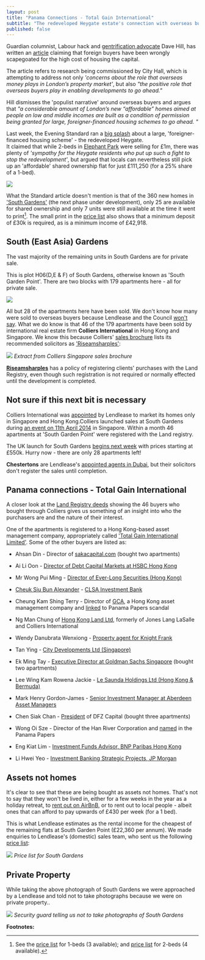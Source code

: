 ```yaml
---
layout: post
title: "Panama Connections - Total Gain International"
subtitle: "The redeveloped Heygate estate's connection with overseas buyers and the Panama Papers"
published: false
---
```

Guardian columnist, Labour hack and [gentrification 
advocate](https://www.theguardian.com/uk-news/davehillblog/2016/oct/24/lets-get-our-gentrification-story-straight) 
Dave Hill, has written an 
[article](https://www.theguardian.com/uk-news/davehillblog/2016/nov/01/london-housing-sadiq-khan-research-brief-recognises-need-for-overseas-investors) 
claiming that foreign buyers have been wrongly scapegoated for the high cost of 
housing the capital.

The article refers to research being commissioned by City Hall, which is 
attempting to address not only  _'concerns about the role that overseas money 
plays in London’s property market'_, but also _"the positive role that overseas 
buyers play in enabling developments to go ahead."_
 
Hill dismisses the 'populist narrative' around overseas buyers and argues that 
_"a considerable amount of London’s new “affordable” homes aimed at people on 
low and middle incomes are built as a condition of permission being granted for 
large, foreigner-financed housing schemes to go ahead. "_

Last week, the Evening Standard ran a [big splash](/img/standard26102016.pdf) 
about a large, 'foreigner-financed housing scheme' - the redeveloped Heygate.  
It claimed that while 2-beds in [Elephant Park](http://elephantpark.co.uk) were 
selling for £1m, there was plenty of _'sympathy for the Heygate residents who 
put up such a fight to stop the redevelopment'_, but argued that locals can 
nevertheless still pick up an 'affordable' shared ownership flat for just 
£111,250 (for a 25% share of a 1-bed).

![](/img/standard26102016.jpg)

What the Standard article doesn't mention is that of the 360 new homes in 
['South 
Gardens'](http://www.elephantpark.co.uk/elephant-park/explore-the-development/south-garden) 
(the next phase under development), only 25 are available for shared ownership 
and only 7 units were still available at the time it went to print[^1]. The 
small print in the [price 
list](https://lqpricedin.co.uk/wp-content/uploads/2015/04/Elephant-park-1-bed-October16.pdf) 
also shows that a minimum deposit of £30k is required, as is a minimum income 
of £42,918. 

## South (East Asia) Gardens
The vast majority of the remaining units in South Gardens are for private sale. 

This is plot H06(D,E & F) of South Gardens, otherwise known as 'South Garden 
Point'. There are two blocks with 179 apartments here - all for private sale.

![](/img/southgardenpoint.JPG)

All but 28 of the apartments here have been sold. We don't know how many were sold to 
overseas buyers because Lendlease and the Council [won't say](https://youtu.be/WZRV4KMxuEk). What we do know is that 46 of the 179 apartments have been sold by international real estate firm __Colliers International__ in Hong Kong and Singapore. We know this because Colliers' [sales brochure](/img/South-Gardens-Fact-Sheet-CIHK.pdf) lists its recommended solicitors as ['Riseamsharples'](http://www.riseamsharples.com/legal-services/overseas-property-exhibitions):

![](/img/purchaserssolicitor.png)
*Extract from Colliers Singapore sales brochure*

[__Riseamsharples__](http://www.riseamsharples.com/legal-services/overseas-property-exhibitions) has a policy of registering clients' purchases with the Land Registry, even though such registration is not required or normally effected until the development is completed.

## Not sure if this next bit is necessary
Colliers International was [appointed](http://www.costar.co.uk/en/assets/news/2013/April/Lend-Lease-picks-Colliers-to-drive-Elephant-overseas-housing-sales/) 
by Lendlease to market its homes only in Singapore and Hong Kong.Colliers launched sales at South Gardens during [an event on 11th April 2014](http://www.propertyguru.com.sg/property-management-news/2014/4/37646/elephant-park-sales-in-singapore) in Singapore. Within a month 46 apartments at 'South Garden Point' were registered with the Land registry.

The UK launch for South Gardens [begins next week](/img/southgardensuklaunch.jpg) with prices starting at £550k. Hurry now - there are only 28 apartments left!

 __Chestertons__ are Lendlease's [appointed agents in Dubai](http://www.tradearabia.com/news/CONS_281117.html), but their solicitors don't register the sales until completion.

## Panama connections - Total Gain International
A closer look at the [Land Registry deeds](/img/LRegisterSouthGardens.pdf) showing the 46 buyers who bought through Colliers gives us something of an insight into who the purchasers are and the nature of their interest.

One of the apartments is registered to a Hong Kong-based asset management company, appropriately called ['Total Gain International Limited'](https://www.hkgbusiness.com/en/company/Total-Gain-International-Limited). Some of the other buyers are listed as:

 * Ahsan Din - Director of [sakacapital.com](http://www.bankingandfinance.com.sg/company/details/80119512/saka-capital-pte-ltd) 
(bought two apartments)

 * Ai Li Oon - [Director of Debt Capital Markets at HSBC Hong Kong](https://www.linkedin.com/in/ai-li-oon-b0734b)

 *  Mr Wong Pui Ming - [Director of Ever-Long Securities (Hong Kong)](https://webb-site.com/codocs/SFC040901.pdf)

 * [Cheuk Siu Bun Alexander](https://www.linkedin.com/in/alex-cheuk-3ab418b0) - [CLSA Investment 
Bank](http://www.bloomberg.com/research/stocks/private/snapshot.asp?privcapId=1567021)

 * Cheung Kam Shing Terry - Director of [GCA](http://www.gca.com.hk/eng/Aboutus/Company%20Overview), a Hong Kong asset management company and [linked](https://offshoreleaks.icij.org/nodes/60380) to Panama Papers scandal

 * Ng Man Chung of [Hong Kong Land Ltd](https://www.linkedin.com/in/chung-man-ng), formerly of Jones Lang LaSalle and Colliers International

 * Wendy Danubrata Wenxiong - [Property agent for Knight Frank](https://www.qqstay.co/listing/wendy-danubrata-wenxiong/5YBEYG00000)

 * Tan Ying - [City Developments Ltd (Singapore)](http://www.cdl.com.sg/app/cdl/index.xml)

 * Ek Ming Tay - [Executive Director at Goldman Sachs Singapore](https://www.linkedin.com/in/ekmingtay) (bought two apartments)
  
 * Lee Wing Kam Rowena Jackie - [Le Saunda Holdings Ltd (Hong Kong & Bermuda)](http://www.lesaunda.com.hk/InvestorRelations-pdf/A20060711E.pdf)

 * Mark Henry Gordon-James - [Senior Investment Manager at Aberdeen Asset Managers](http://www.bloomberg.com/research/stocks/private/person.asp?personId=28908323&privcapId=209963323)

 * Chen Siak Chan - [President](http://www.bloomberg.com/Research/stocks/private/person.asp?personId=44920892&privcapId=4481325&previousCapId=4481325&previousTitle=DFZ%20Capital%20Bhd) 
of DFZ Capital (bought three apartments)

 * Wong Oi Sze - Director of the Han River Corporation and [named](https://offshoreleaks.icij.org/nodes/12204853) in the Panama Papers

 * Eng Kiat Lim - [Investment Funds Advisor, BNP Paribas Hong Kong](https://www.linkedin.com/in/eng-kiat-lim-a7489059)

 * Li Hwei Yeo - [Investment Banking Strategic Projects, JP Morgan](https://www.linkedin.com/in/li-hwei-yeo-b87543)

## Assets not homes
It's clear to see that these are being bought as assets not homes. That's not to say that they won't be lived in, either for a few weeks in the year as a holiday retreat, to [rent out on AirBnB](https://twitter.com/SouthwarkNotes/status/793959246907981824), or to rent out to local people - albeit ones that can afford to pay upwards of £430 per week (for a 1 bed).

This is what Lendlease estimates as the rental income for the cheapest of the remaining flats at South Garden Point (£22,360 per annum). We made enquiries to Lendlease's (domestic) sales team, who sent us the following [price list](/img/Availability_1_bedrooms_WC_South_Gardens.pdf):

![](/img/Availability_1_bedrooms_WC_South_Gardens.png)
*Price list for South Gardens* 

## Private Property
While taking the above photograph of South Gardens we were approached by a Lendlease and told not to take photographs because we were on private property..

![](/img/nophotography.jpg)
*Security guard telling us not to take photographs of South Gardens*



__Footnotes:__

[^1]: See the [price 
  list](https://lqpricedin.co.uk/wp-content/uploads/2015/04/Elephant-park-1-BED-pricelist-OCT16.pdf) 
for 1-beds (3 available); and [price 
list](https://lqpricedin.co.uk/wp-content/uploads/2015/04/Elephant-park-pricelist-31-10-16-OCT16.pdf) 
for 2-beds (4 available).
